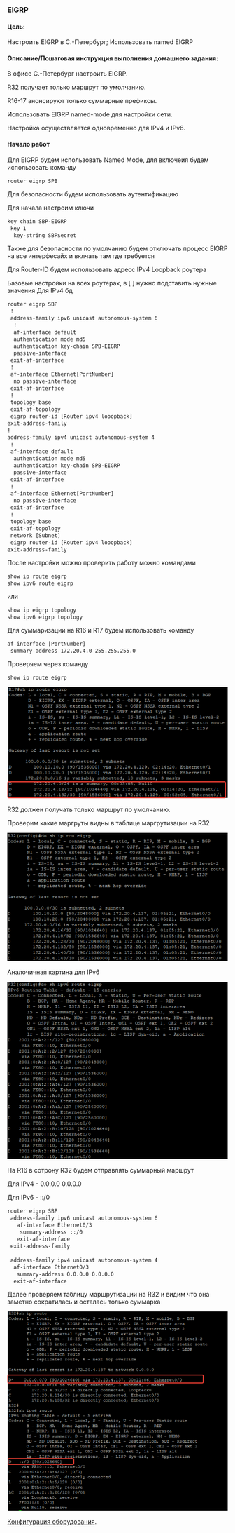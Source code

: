 ### EIGRP

#### Цель:

Настроить EIGRP в С.-Петербург;
Использовать named EIGRP

#### Описание/Пошаговая инструкция выполнения домашнего задания:
В офисе С.-Петербург настроить EIGRP.

R32 получает только маршрут по умолчанию.

R16-17 анонсируют только суммарные префиксы.

Использовать EIGRP named-mode для настройки сети.

Настройка осуществляется одновременно для IPv4 и IPv6.

#### Начало работ 

Для EIGRP будем использовать Named Mode, для включеия будем использовать команду

    router eigrp SPB

Для безопасности будем использовать аутентификацию

Для начала настроим ключи

    key chain SBP-EIGRP
     key 1
      key-string SBP$ecret

Также для безопасности по умолчанию будем отключать процесс EIGRP на все интерфесайх и вклчать там где требуется

Для Router-ID будем использовать адресс IPv4 Loopback роутера

Базовые настройки на всех роутерах, в [ ] нужно подставить нужные значения
Для IPv4 бд

    router eigrp SBP
     !
     address-family ipv6 unicast autonomous-system 6
      !
      af-interface default
      authentication mode md5
      authentication key-chain SPB-EIGRP
      passive-interface
     exit-af-interface
     !
     af-interface Ethernet[PortNumber]
      no passive-interface
     exit-af-interface
     !
     topology base
     exit-af-topology
     eigrp router-id [Router ipv4 looopback]
    exit-address-family
    !
    address-family ipv4 unicast autonomous-system 4
     !
     af-interface default
      authentication mode md5
      authentication key-chain SPB-EIGRP
      passive-interface
     exit-af-interface
     !
     af-interface Ethernet[PortNumber]
      no passive-interface
     exit-af-interface
     !
     topology base
     exit-af-topology
     network [Subnet]
     eigrp router-id [Router ipv4 looopback]
    exit-address-family


После настройки можно проверить работу можно командами

    show ip route eigrp
    show ipv6 route eigrp
или 

    show ip eigrp topology
    show ipv6 eigrp topology

Для суммаризации на R16 и R17 будем использовать команду 

    af-interface [PortNumber]
     summary-address 172.20.4.0 255.255.255.0

Проверяем через команду 

    show ip route eigrp

![](Step2.png)

R32 должен получать только маршрут по умолчанию.

Проверим какие маргруты видны в таблице маргрутизации на R32

![](Step3-1.png)

Аналочичная картина для IPv6

![](Step3-2.png)

На R16 в сотрону R32 будем отправлять суммарный маршрут 

Для IPv4 - 0.0.0.0 0.0.0.0 

Для IPv6 - ::/0



    router eigrp SBP
     address-family ipv6 unicast autonomous-system 6 
       af-interface Ethernet0/3 
        summary-address ::/0
       exit-af-interface       
     exit-address-family
     
     address-family ipv4 unicast autonomous-system 4
      af-interface Ethernet0/3 
       summary-address 0.0.0.0 0.0.0.0
      exit-af-interface

Далее проверяем таблицу маршрутизации на R32 и видим что она заметно сократилась и осталась только суммарка

![](Step4-.png)


[Конфигурация оборудования](Config/).

